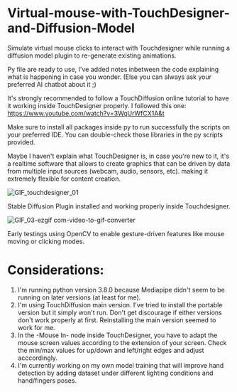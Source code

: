 # Virtual-mouse-with-TouchDesigner-and-Diffusion-Model
Simulate virtual mouse clicks to interact with Touchdesigner while running a diffusion model plugin to re-generate existing animations.  

Py file are ready to use, I've added notes inbetween the code explaining what is happening in case you wonder. (Else you can always ask your preferred AI chatbot about it ;)  

It's strongly recommended to follow a TouchDiffusion online tutorial to have it working inside TouchDesigner properly. I followed this one: https://www.youtube.com/watch?v=3WqUrWfCX1A&t  

Make sure to install all packages inside py to run successfully the scripts on your preferred IDE. You can double-check those libraries in the py scripts provided.  

Maybe I haven't explain what TouchDesigner is, in case you're new to it, it's a realtime software that allows to create graphics that can be driven by data from multiple input sources (webcam, audio, sensors, etc). making it extremely flexible for content creation.

![GIF_touchdesigner_01](https://github.com/user-attachments/assets/bed93029-cdb0-49a9-b77e-5a99084526bb)

Stable Diffusion Plugin installed and working properly inside Touchdesigner.

![GIF_03-ezgif com-video-to-gif-converter](https://github.com/user-attachments/assets/c5a4cd42-ca0a-4fa5-b384-29537bdf07f8)

Early testings using OpenCV to enable gesture-driven features like mouse moving or clicking modes.


# Considerations:
1. I'm running python version 3.8.0 because Mediapipe didn't seem to be running on later versions (at least for me).
2. I'm using TouchDiffusion main version. I've tried to install the portable version but it simply won't run. Don't get discourage if either versions don't work properly at first. Reinstalling the main version seemed to work for me.
3. In the -Mouse In- node inside TouchDesigner, you have to adapt the mouse screen values according to the extension of your screen. Check the min/max values for up/down and left/right edges and adjust acccordingly.
4. I'm currently working on my own model training that will improve hand detection by adding dataset under different lighting conditions and hand/fingers poses.
